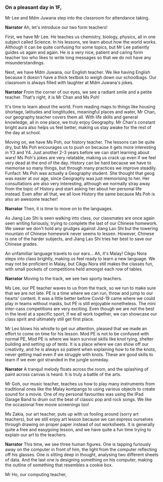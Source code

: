 ### On a pleasant day in 1F,

Mr Lee and Mdm Juwana step into the classroom for attendance taking.

**Narrator**
Ah, let's introduce our two form teachers!

First, we have Mr Lee. He teaches us chemistry, biology, physics, all in one subject called Science.
In his lessons, we learn about how the world works.
Although it can be quite confusing for some topics, but Mr Lee patiently guides us again and again.
He is a very nice, patient and caring form teacher too who likes to write long messages so that we do not have any misunderstandings.

Next, we have Mdm Juwana, our English teacher. We like having English because it doesn't have a thick textbok to weigh down our schoolbags.
Our classroom is always filled with laughter at Mdm Juwana's jokes.

**Narrator**
From the corner of our eyes, we see a radiant smile and a petite teacher.
That's right, it is Mr Chan and Ms Poh!

It's time to learn about the world. From reading maps
to things like housing shortage,
latitudes and longtitudes,
meaningful places
and water, Mr Chan, our geography teacher covers them all.
With life skills and general knowledge, all in one place, we truly enjoy Geography.
Mr Chan's constant bright aura also helps us feel better,
making us stay awake for the rest of the day at school.

Moving on, we have Ms Poh, our history teacher. The lessons can be quite dry,
but Ms Poh encourages us to push on because it gets more interesting in Y3 and Y4.
Just another 2-3 years before we can start learning about wars!
Ms Poh's jokes are very relatable, making us crack up even if we feel very dead at the end of the day.
History can be hard because we have to memorise so many things, but through many practices we improve steadily.
Funfact: Ms Poh was actually a Geography student. She thought that geog was easier at our age, since Geography was just memorising to her.
Her consultations are also very interesting, although we normally stray away from the topic of History
and start asking her about her personal life instead.
Even after all that, we all love History the same because Ms Poh is also an awesome teacher!

**Narrator**
Then, it is time to move on to the languages.

As Jiang Lao Shi is seen walking into class, 
our classmates are once again seen writing furiously, trying to complete the last of our Chinese homework.
We swear we don't hold any grudges against Jiang Lao Shi but the towering mountain of Chinese homework never seems to lessen.
However, Chinese is one of the harder subjects, and Jiang Lao Shi tries her best to save our Chinese grades.

An unfamiiliar language travels to our ears... Ah, it's Malay!
Cikgu Nora steps into class brightly, making us feel ready to learn a new language.
We may not be proficient in Malay, but Cikgu Nora still makes the classes fun, with small pockets of competitions
held amongst each row of tables.

**Narrator**
Moving to the track, we see two sporty teachers.

Ms Lee, our PE teacher waves to us from the track, so we run to make sure that we are not late. 
PE is a time where we can run, throw and jump to our hearts' content.
It was a little better before Covid-19 came where we could play in teams without masks,
but PE is still enjoyable nonetheless.
The mini inter-cass competitions are very exciting. Even though we are not the best in the level at a specific sport, 
if we all work together, we can showcase our class spirit 
and ultimately still get first place.

Mr Leo blows his whistle to get our attention, pleased that we made an effort to come on time for his lesson.
Mod PE is not to be confused with normal PE, Mod PE is where we learn survival skills like 
knot tying, shelter building and setting up of tents.
It is a place where we can show off our creativity, and he is always so patient when explaining how to tie the knots,
never getting mad even if we struggle with knots.
These are good skills to learn if we ever got stranded in the jungle someday. 

**Narrator**
A tranquil melody floats across the room, and the splashing of paint across canvas is heard. It is truly a battle of the arts.

Mr Goh, our music teacher, teaches us how to play many instruments 
from traditional ones like the Malay kompangs to using various objects to create sound for a movie.
One of my personal favourites was using the IPad Garage Band to drum out the beat
of classic pop and rock songs.
We like the occasional free movie screenings too!

Ms Zakia, our art teacher, puts up with us
fooling around (sorry art teachers),
but we still enjoy art lesson because we can express ourselves through drawing on proper paper
instead of out worksheets.
It is generally quite a free and easygoing lesson, and
we have quite a fun time trying to explain our art to the teachers.

**Narrator**
This time, we see three human figures. One is tapping furiously away on the computer in front of him, 
the light from the computer reflecting off his glasses.
One is sitting deep in thought, analysing two different sheets of data.
And the last one is designing something on his computer, making the outline of something that resembles a cookie box.

Mr Ho, our computing teacher,
